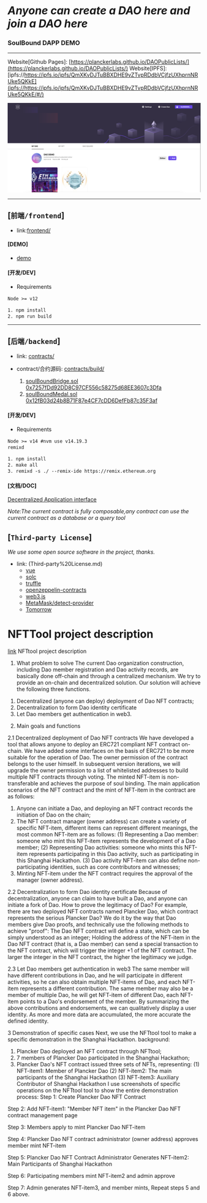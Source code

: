 # *Anyone can create a DAO here and join a DAO here*
### SoulBound DAPP DEMO

---

Website[Github Pages]: [https://planckerlabs.github.io/DAOPublicLists/](https://planckerlabs.github.io/DAOPublicLists/)
Website[IPFS]: [ipfs://https://ipfs.io/ipfs/QmXKvDJTuBBXDHE9vZTvpRDdbVCjfzUXhprnNRUke5QKkE](ipfs://https://ipfs.io/ipfs/QmXKvDJTuBBXDHE9vZTvpRDdbVCjfzUXhprnNRUke5QKkE/#/)

![demo](pic/demo1.png)


---

## [`前端/frontend`]
- link:[frontend/](frontend/)

#### [DEMO]
- [demo](https://planckerlabs.github.io/DAOPublicLists/)


#### [开发/DEV]

- Requirements
```shell
Node >= v12
```

```shell
1. npm install
2. npm run build
```

---

## [`后端/backend`]
- link: [contracts/](contracts/)
- contract/合约源码: [contracts/build/](contracts/build/)

   1. [soulBoundBridge.sol](contracts/build/soulBoundBridge.sol) [0x7257fDd92DD8C97CF556c58275d68EE3607c3Dfa](https://mumbai.polygonscan.com/address/0x7257fdd92dd8c97cf556c58275d68ee3607c3dfa#code)
   2. [soulBoundMedal.sol](contracts/build/soulBoundMedal.sol) [0x12fB03d24b8B71F87e4CF7cDD6DefFb87c35F3af](https://mumbai.polygonscan.com/address/0x12fb03d24b8b71f87e4cf7cdd6deffb87c35f3af#code)

#### [开发/DEV]

- Requirements
```shell
Node >= v14 #nvm use v14.19.3
remixd
```

```shell
1. npm install
2. make all
3. remixd -s ./ --remix-ide https://remix.ethereum.org
```

#### [文档/DOC]
[Decentralized Application interface](contracts/DAI.md)

*Note:The current contract is fully composable,any contract can use the current contract as a database or a query tool*


## [`Third-party License`]
*We use some open source software in the project, thanks.*
- link: (Third-party%20License.md)
   - [vue](https://github.com/vuejs/vue)
   - [solc](https://github.com/ethereum/solc-js/)
   - [truffle](https://github.com/trufflesuite/truffle/)
   - [openzeppelin-contracts](https://github.com/OpenZeppelin/openzeppelin-contracts/)
   - [web3.js](https://github.com/ChainSafe/web3.js)
   - [MetaMask/detect-provider](https://github.com/MetaMask/detect-provider)
   - [Tomorrow](https://fonts.google.com/specimen/Tomorrow)



# NFTTool project description
[link](projectDescription.md)
NFTtool project description
1. What problem to solve
The current Dao organization construction, including Dao member registration and Dao activity records, are basically done off-chain and through a centralized mechanism. We try to provide an on-chain and decentralized solution.
Our solution will achieve the following three functions.
1) Decentralized (anyone can deploy) deployment of Dao NFT contracts;
2) Decentralization to form Dao identity certificate
3) Let Dao members get authentication in web3.

2. Main goals and functions

2.1 Decentralized deployment of Dao NFT contracts
We have developed a tool that allows anyone to deploy an ERC721 compliant NFT contract on-chain.
We have added some interfaces on the basis of ERC721 to be more suitable for the operation of Dao.
The owner permission of the contract belongs to the user himself. In subsequent version iterations, we will upgrade the owner permission to a list of whitelisted addresses to build multiple NFT contracts through voting.
The minted NFT-item is non-transferable and achieves the purpose of soul binding.
The main application scenarios of the NFT contract and the mint of NFT-item in the contract are as follows:
1) Anyone can initiate a Dao, and deploying an NFT contract records the initiation of Dao on the chain;
2) The NFT contract manager (owner address) can create a variety of specific NFT-item, different items can represent different meanings, the most common NFT-item are as follows:
(1) Representing a Dao member: someone who mint this NFT-item represents the development of a Dao member;
(2) Representing Dao activities: someone who mints this NFT-item represents participating in this Dao activity, such as participating in this Shanghai Hackathon.
(3) Dao activity NFT-item can also define non-participating identities, such as core contributors and witnesses;
3) Minting NFT-item under the NFT contract requires the approval of the manager (owner address).

2.2 Decentralization to form Dao identity certificate
Because of decentralization, anyone can claim to have built a Dao, and anyone can initiate a fork of Dao. How to prove the legitimacy of Dao?
For example, there are two deployed NFT contracts named Plancker Dao, which contract represents the serious Plancker Dao?
We do it by the way that Dao members give Dao proofs, and technically use the following methods to achieve "proof":
The Dao NFT contract will define a state, which can be simply understood as an integer;
Holding the address of the NFT-item in the Dao NFT contract (that is, a Dao member) can send a special transaction to the NFT contract, which will trigger the integer +1 of the NFT contract.
The larger the integer in the NFT contract, the higher the legitimacy we judge.

2.3 Let Dao members get authentication in web3
The same member will have different contributions in Dao, and he will participate in different activities, so he can also obtain multiple NFT-items of Dao, and each NFT-item represents a different contribution.
The same member may also be a member of multiple Dao, he will get NFT-item of different Dao, each NFT-item points to a Dao's endorsement of the member.
By summarizing the above contributions and endorsements, we can qualitatively display a user identity. As more and more data are accumulated, the more accurate the defined identity.

3 Demonstration of specific cases
Next, we use the NFTtool tool to make a specific demonstration in the Shanghai Hackathon.
background:
1) Plancker Dao deployed an NFT contract through NFTtool;
2) 7 members of Plancker Dao participated in the Shanghai Hackathon;
3) Plancker Dao's NFT contract issued three sets of NFTs, representing:
(1) NFT-item1: Member of Plancker Dao
(2) NFT-item2: The main participants of the Shanghai Hackathon
(3) NFT-item3: Auxiliary Contributor of Shanghai Hackathon
I use screenshots of specific operations on the NFTtool tool to show the entire demonstration process:
Step 1: Create Plancker Dao NFT Contract


Step 2: Add NFT-item1: "Member NFT item" in the Plancker Dao NFT contract management page

Step 3: Members apply to mint Plancker Dao NFT-item

Step 4: Plancker Dao NFT contract administrator (owner address) approves member mint NFT-item

Step 5: Plancker Dao NFT Contract Administrator Generates NFT-item2: Main Participants of Shanghai Hackathon

Step 6: Participating members mint NFT-item2 and admin approve

Step 7: Admin generates NFT-item3, and member mints,
Repeat steps 5 and 6 above.
